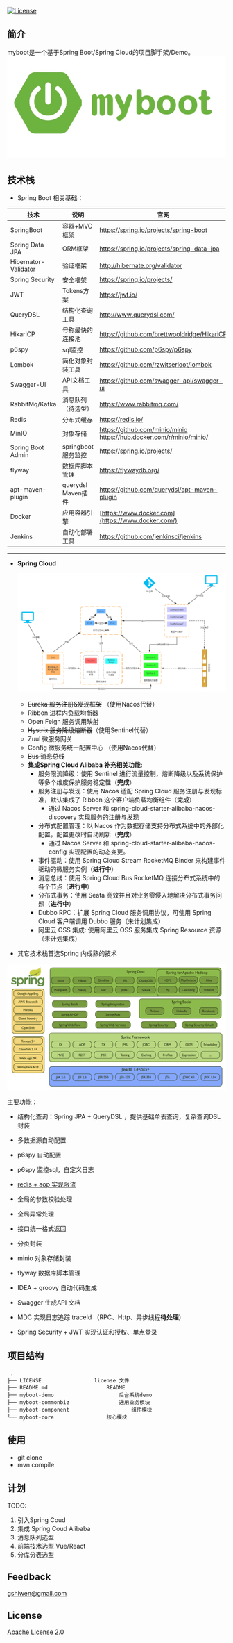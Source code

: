 [![License](https://img.shields.io/github/license/apache/incubator-streampipes.svg)](http://www.apache.org/licenses/LICENSE-2.0)


## 简介
myboot是一个基于Spring Boot/Spring Cloud的项目脚手架/Demo。
<img src="./LOGO.png" alt="myboot" style="zoom:75%;" />



## 技术栈

- Spring Boot 相关基础：

| 技术                 | 说明                | 官网                                                         |
| -------------------- | ------------------- | ------------------------------------------------------------ |
| SpringBoot           | 容器+MVC框架        | https://spring.io/projects/spring-boot                       |
| Spring Data JPA      | ORM框架             | https://spring.io/projects/spring-data-jpa                   |
| Hibernator-Validator | 验证框架            | http://hibernate.org/validator                               |
| Spring Security      | 安全框架            | https://spring.io/projects/                                  |
| JWT                  | Tokens方案          | https://jwt.io/                                              |
| QueryDSL             | 结构化查询工具      | http://www.querydsl.com/                                     |
| HikariCP             | 号称最快的连接池    | https://github.com/brettwooldridge/HikariCP                  |
| p6spy                | sql监控             | https://github.com/p6spy/p6spy                               |
| Lombok               | 简化对象封装工具    | https://github.com/rzwitserloot/lombok                       |
| Swagger-UI           | API文档工具         | https://github.com/swagger-api/swagger-ui                    |
| RabbitMq/Kafka       | 消息队列（待选型）  | https://www.rabbitmq.com/                                    |
| Redis                | 分布式缓存          | https://redis.io/                                            |
| MinIO                | 对象存储            | https://github.com/minio/minio https://hub.docker.com/r/minio/minio/ |
| Spring Boot Admin    | springboot 服务监控 | https://spring.io/projects/                                  |
| flyway               | 数据库脚本管理      | https://flywaydb.org/                                        |
| apt-maven-plugin     | querydsl Maven插件  | https://github.com/querydsl/apt-maven-plugin                 |
| Docker               | 应用容器引擎        | [https://www.docker.com](https://www.docker.com/)            |
| Jenkins              | 自动化部署工具      | https://github.com/jenkinsci/jenkins                         |

***



- **Spring Cloud**

  ![spring-cloud](./assets/spring-cloud.png)

  - ~~Eureka 服务注册&发现框架~~ （使用Nacos代替）
  - Ribbon 进程内负载均衡器
  - Open Feign 服务调用映射
  - ~~Hystrix 服务降级熔断器~~（使用Sentinel代替）
  - Zuul 微服务网关
  - Config 微服务统一配置中心 （使用Nacos代替）
  - ~~Bus 消息总线~~
  - **集成Spring Cloud Alibaba 补充相关功能:**
    - 服务限流降级：使用 Sentinel 进行流量控制，熔断降级以及系统保护等多个维度保护服务稳定性（**完成**）
    - 服务注册与发现：使用 Nacos 适配 Spring Cloud 服务注册与发现标准，默认集成了 Ribbon 这个客户端负载均衡组件（**完成**）
      - 通过 Nacos Server 和 spring-cloud-starter-alibaba-nacos-discovery 实现服务的注册与发现
    - 分布式配置管理：以 Nacos 作为数据存储支持分布式系统中的外部化配置，配置更改时自动刷新（**完成**）
      - 通过 Nacos Server 和 spring-cloud-starter-alibaba-nacos-config 实现配置的动态变更。
    - 事件驱动：使用 Spring Cloud Stream RocketMQ Binder 来构建事件驱动的微服务实例（**进行中**）
    - 消息总线：使用 Spring Cloud Bus RocketMQ 连接分布式系统中的各个节点（**进行中**）
    - 分布式事务：使用 Seata 高效并且对业务零侵入地解决分布式事务问题（**进行中**）
    - Dubbo RPC：扩展 Spring Cloud 服务调用协议，可使用 Spring Cloud 客户端调用 Dubbo 服务（未计划集成）
    - 阿里云 OSS 集成: 使用阿里云 OSS 服务集成 Spring Resource 资源（未计划集成）

- 其它技术栈首选Spring 内成熟的技术

![spring-stack](./assets/spring-stack.png)



主要功能：

- 结构化查询：Spring JPA + QueryDSL ，提供基础单表查询，复杂查询DSL封装

- 多数据源自动配置

- p6spy 自动配置

- p6spy 监控sql，自定义日志

- [redis + aop 实现限流](./myboot-framework/myboot-core/myboot-core-config/src/main/java/org/siu/myboot/core/config/web/limiting/LimitingAspect.java)

- 全局的参数校验处理

- 全局异常处理

- 接口统一格式返回

- 分页封装

- minio 对象存储封装

- flyway 数据库脚本管理

- IDEA + groovy 自动代码生成

- Swagger 生成API 文档

- MDC 实现日志追踪 traceId （RPC、Http、异步线程**待处理**）

- Spring Security + JWT 实现认证和授权、单点登录

  

## 项目结构

~~~
 .
├── LICENSE					license 文件
├── README.md					README
├── myboot-demo	         			后台系统demo
├── myboot-commonbiz				通用业务模块
├── myboot-component			        组件模块
└── myboot-core					核心模块
~~~

## 使用

* git clone 
* mvn compile


## 计划

TODO:
1. 引入Spring Coud
2. 集成 Spring Coud Alibaba
3. 消息队列选型
4. 前端技术选型 Vue/React
5. 分库分表选型


## Feedback

 [gshiwen@gmail.com](mailto:gshiwen@gmail.com)

## License

[Apache License 2.0](LICENSE)




